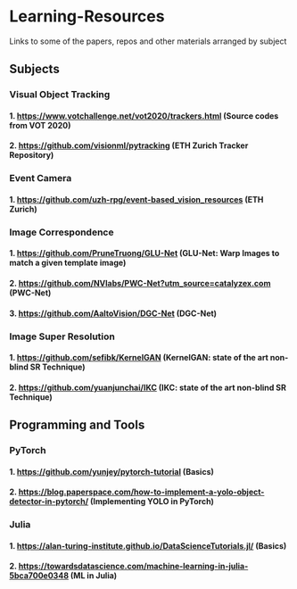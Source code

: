 # Learning-Resources
Links to some of the papers, repos and other materials arranged by subject

## Subjects

### Visual Object Tracking
#### 1. https://www.votchallenge.net/vot2020/trackers.html (Source codes from VOT 2020)
#### 2. https://github.com/visionml/pytracking (ETH Zurich Tracker Repository)

### Event Camera
#### 1. https://github.com/uzh-rpg/event-based_vision_resources (ETH Zurich)

### Image Correspondence
#### 1. https://github.com/PruneTruong/GLU-Net (GLU-Net: Warp Images to match a given template image)
#### 2. https://github.com/NVlabs/PWC-Net?utm_source=catalyzex.com (PWC-Net)
#### 3. https://github.com/AaltoVision/DGC-Net (DGC-Net)

### Image Super Resolution
#### 1. https://github.com/sefibk/KernelGAN (KernelGAN: state of the art non-blind SR Technique)
#### 2. https://github.com/yuanjunchai/IKC (IKC: state of the art non-blind SR Technique)

## Programming and Tools

### PyTorch
#### 1. https://github.com/yunjey/pytorch-tutorial (Basics)
#### 2. https://blog.paperspace.com/how-to-implement-a-yolo-object-detector-in-pytorch/ (Implementing YOLO in PyTorch)

### Julia
#### 1. https://alan-turing-institute.github.io/DataScienceTutorials.jl/ (Basics)
#### 2. https://towardsdatascience.com/machine-learning-in-julia-5bca700e0348 (ML in Julia)
